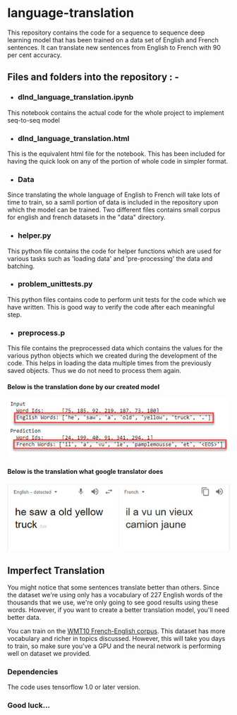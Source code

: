 # language-translation

This repository contains the code for a sequence to sequence deep learning model that has been trained on a data set of English and French sentences. It can translate new sentences from English to French with 90 per cent accuracy.

## Files and folders into the repository : -
* ### dlnd_language_translation.ipynb
This notebook contains the actual code for the whole project to implement seq-to-seq model
* ### dlnd_language_translation.html
This is the equivalent html file for the notebook. This has been included for having the quick look on any of the portion of whole code in simpler format.
* ### Data
Since translating the whole language of English to French will take lots of time to train, so a samll portion of data is included in the repository upon which the model can be trained. Two different files contains small corpus for english and french datasets in the "data" directory.
* ### helper.py
This python file contains the code for helper functions which are used for various tasks such as 'loading data' and 'pre-processing' the data and batching.
* ### problem_unittests.py
This python files contains code to perform unit tests for the code which we have written. This is good way to verify the code after each meaningful step.
* ### preprocess.p
This file contains the preprocessed data which contains the values for the various python objects which we created during the development of the code. This helps in loading the data multiple times from the previously saved objects. Thus we do not need to process them again.

#### Below is the translation done by our created model
<img src="/assets/images/img1.jpg">

#### Below is the translation what google translator does
<img src="/assets/images/img2.jpg">

## Imperfect Translation
You might notice that some sentences translate better than others.  Since the dataset we're using only has a vocabulary of 227 English words of the thousands that we use, we're only going to see good results using these words. However, if you want to create a better translation model, you'll need better data.

You can train on the [WMT10 French-English corpus](http://www.statmt.org/wmt10/training-giga-fren.tar). This dataset has more vocabulary and richer in topics discussed. However, this will take you days to train, so make sure you've a GPU and the neural network is performing well on dataset we provided.

### Dependencies
The code uses tensorflow 1.0 or later version.

### Good luck...
